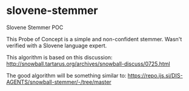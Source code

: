 # slovene-stemmer
Slovene Stemmer POC


This Probe of Concept is a simple and non-confident stemmer.
Wasn't verified with a Slovene language expert.


This algorithm is based on this discussion: http://snowball.tartarus.org/archives/snowball-discuss/0725.html

The good algorithm will be something similar to: https://repo.ijs.si/DIS-AGENTS/snowball-stemmer/-/tree/master